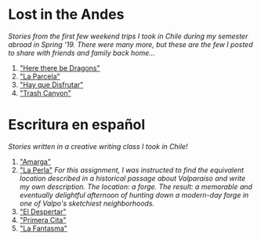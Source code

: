 # Lost in the Andes
*Stories from the first few weekend trips I took in Chile during my semester abroad in Spring '19. There were many more, but these are the few I posted to share with friends and family back home...*

1. ["Here there be Dragons"](./creativewriting/aquihaydragones.md)
2. ["La Parcela"](./creativewriting/laparcela.md)
3. ["Hay que Disfrutar"](./creativewriting/hayquedisfrutar.md)
4. ["Trash Canyon"](./creativewriting/trashcanyon.md)

# Escritura en español

*Stories written in a creative writing class I took in Chile!*

1. ["Amarga"](./creativewriting/amarga.md)
2. ["La Perla"](./creativewriting/laperla.md) *For this assignment, I was instructed to find the equivalent location described in a historical passage about Valparaíso and write my own description. The location: a forge. The result: a memorable and eventually delightful afternoon of hunting down a modern-day forge in one of Valpo's sketchiest neighborhoods.*
2. ["El Despertar"](./creativewriting/eldespertar.md)
3. ["Primera Cita"](./creativewriting/primeracita.md)
4. ["La Fantasma"](./creativewriting/lafantasma.md)
